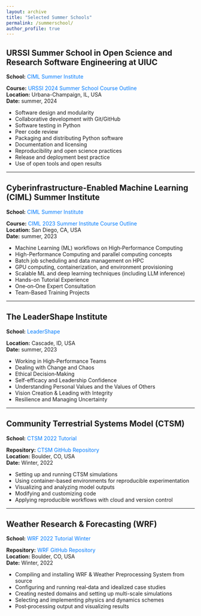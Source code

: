 ```yaml
---
layout: archive
title: "Selected Summer Schools"
permalink: /summerschool/
author_profile: true
---
```


## URSSI Summer School in Open Science and Research Software Engineering at UIUC
**School:** <a href="https://bssw.io/events/urssi-summer-school-in-open-science-and-research-software-engineering-at-uiuc"
   style="display:inline-block;
          color:#007bff;
          text-decoration:none;
          margin-right:1rem;">
  CIML Summer Institute
</a>       

**Course:** <a href="https://github.com/si2-urssi"
   style="display:inline-block;
          color:#007bff;
          text-decoration:none;
          margin-right:1rem;">
  URSSI 2024 Summer School Course Outline
</a>       
**Location:** Urbana-Champaign, IL, USA      
**Date:** summer, 2024     

- Software design and modularity
- Collaborative development with Git/GitHub
- Software testing in Python
- Peer code review
- Packaging and distributing Python software
- Documentation and licensing
- Reproducibility and open science practices
- Release and deployment best practice
- Use of open tools and open results 

---

## Cyberinfrastructure-Enabled Machine Learning (CIML) Summer Institute  
**School:** <a href="https://www.sdsc.edu/education/training-programs/CIML.html"
   style="display:inline-block;
          color:#007bff;
          text-decoration:none;
          margin-right:1rem;">
  CIML Summer Institute
</a>       

**Course:** <a href="https://github.com/ciml-org/ciml-summer-institute-2023"
   style="display:inline-block;
          color:#007bff;
          text-decoration:none;
          margin-right:1rem;">
  CIML 2023 Summer Institute Course Outline
</a>       
**Location:** San Diego, CA, USA      
**Date:** summer, 2023     

- Machine Learning (ML) workflows on High‑Performance Computing
- High-Performance Computing and parallel computing concepts  
- Batch job scheduling and data management on HPC  
- GPU computing, containerization, and environment provisioning
- Scalable ML and deep learning techniques (including LLM inference)
- Hands-on Tutorial Experience
- One‑on‑One Expert Consultation
- Team-Based Training Projects 
  
---

## The LeaderShape Institute  
**School:** <a href="https://leadershape.org/"
   style="display:inline-block;
          color:#007bff;
          text-decoration:none;
          margin-right:1rem;">
  LeaderShape
</a>       
   
**Location:** Cascade, ID, USA      
**Date:** summer, 2023     

- Working in High‑Performance Teams
- Dealing with Change and Chaos
- Ethical Decision‑Making
- Self-efficacy and Leadership Confidence
- Understanding Personal Values and the Values of Others
- Vision Creation & Leading with Integrity
- Resilience and Managing Uncertainty

---

## Community Terrestrial Systems Model (CTSM) 
**School:** <a href="https://www.cesm.ucar.edu/events/tutorials/ctsm/2022"
   style="display:inline-block;
          color:#007bff;
          text-decoration:none;
          margin-right:1rem;">
  CTSM 2022 Tutorial
</a>       

**Repository:** <a href="https://github.com/ESCOMP/ctsm"
   style="display:inline-block;
          color:#007bff;
          text-decoration:none;
          margin-right:1rem;">
  CTSM GitHub Repository
</a>       
**Location:** Boulder, CO, USA      
**Date:** Winter, 2022     

- Setting up and running CTSM simulations
- Using container-based environments for reproducible experimentation
- Visualizing and analyzing model outputs
- Modifying and customizing code
- Applying reproducible workflows with cloud and version control

---

## Weather Research & Forecasting (WRF) 
**School:** <a href="https://www.cesm.ucar.edu/events/tutorials/ctsm/2022"
   style="display:inline-block;
          color:#007bff;
          text-decoration:none;
          margin-right:1rem;">
  WRF 2022 Tutorial Winter 
</a>       

**Repository:** <a href="https://github.com/wrf-model/WRF"
   style="display:inline-block;
          color:#007bff;
          text-decoration:none;
          margin-right:1rem;">
  WRF GitHub Repository
</a>       
**Location:** Boulder, CO, USA      
**Date:** Winter, 2022     

- Compiling and installing WRF & Weather Preprocessing System from source
- Configuring and running real‑data and idealized case studies
- Creating nested domains and setting up multi-scale simulations
- Selecting and implementing physics and dynamics schemes
- Post‑processing output and visualizing results
